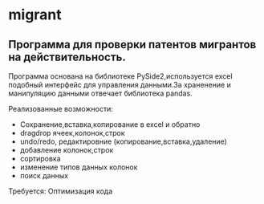 # migrant
## Программа для проверки патентов мигрантов на действительность.

Программа основана на библиотеке PySide2,используется excel подобный интерфейс для управления данными.За храненение и манипуляцию данными отвечает библиотека pandas.

Реализованные возможности:
- Cохранение,вставка,копирование в excel и обратно
- dragdrop ячеек,колонок,строк
- undo/redo, редактировние (копирование,вставка,удаление)
- добавление колонок,cтрок
- сортировка
- изменение типов данных колонок
- поиск данных 

Требуется:
Оптимизация кода
